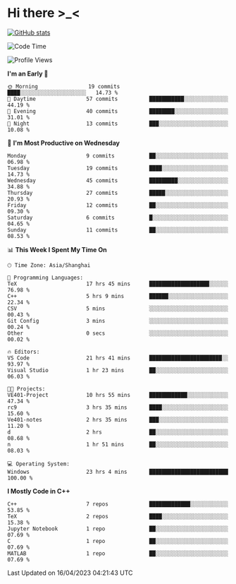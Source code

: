 # Hi there \>_<

[![GitHub stats](https://github-readme-stats.vercel.app/api?username=ARessegetesStery&show_icons=true&theme=transparent)](https://github.com/anuraghazra/github-readme-stats)

<!--START_SECTION:waka-->
![Code Time](http://img.shields.io/badge/Code%20Time-42%20hrs%2056%20mins-blue)

![Profile Views](http://img.shields.io/badge/Profile%20Views-5-blue)

**I'm an Early 🐤** 

```text
🌞 Morning                19 commits          ████░░░░░░░░░░░░░░░░░░░░░   14.73 % 
🌆 Daytime                57 commits          ███████████░░░░░░░░░░░░░░   44.19 % 
🌃 Evening                40 commits          ████████░░░░░░░░░░░░░░░░░   31.01 % 
🌙 Night                  13 commits          ███░░░░░░░░░░░░░░░░░░░░░░   10.08 % 
```
📅 **I'm Most Productive on Wednesday** 

```text
Monday                   9 commits           ██░░░░░░░░░░░░░░░░░░░░░░░   06.98 % 
Tuesday                  19 commits          ████░░░░░░░░░░░░░░░░░░░░░   14.73 % 
Wednesday                45 commits          █████████░░░░░░░░░░░░░░░░   34.88 % 
Thursday                 27 commits          █████░░░░░░░░░░░░░░░░░░░░   20.93 % 
Friday                   12 commits          ██░░░░░░░░░░░░░░░░░░░░░░░   09.30 % 
Saturday                 6 commits           █░░░░░░░░░░░░░░░░░░░░░░░░   04.65 % 
Sunday                   11 commits          ██░░░░░░░░░░░░░░░░░░░░░░░   08.53 % 
```


📊 **This Week I Spent My Time On** 

```text
🕑︎ Time Zone: Asia/Shanghai

💬 Programming Languages: 
TeX                      17 hrs 45 mins      ███████████████████░░░░░░   76.98 % 
C++                      5 hrs 9 mins        ██████░░░░░░░░░░░░░░░░░░░   22.34 % 
CSV                      5 mins              ░░░░░░░░░░░░░░░░░░░░░░░░░   00.43 % 
Git Config               3 mins              ░░░░░░░░░░░░░░░░░░░░░░░░░   00.24 % 
Other                    0 secs              ░░░░░░░░░░░░░░░░░░░░░░░░░   00.02 % 

🔥 Editors: 
VS Code                  21 hrs 41 mins      ███████████████████████░░   93.97 % 
Visual Studio            1 hr 23 mins        ██░░░░░░░░░░░░░░░░░░░░░░░   06.03 % 

🐱‍💻 Projects: 
VE401-Project            10 hrs 55 mins      ████████████░░░░░░░░░░░░░   47.34 % 
rc9                      3 hrs 35 mins       ████░░░░░░░░░░░░░░░░░░░░░   15.60 % 
Ve401-notes              2 hrs 35 mins       ███░░░░░░░░░░░░░░░░░░░░░░   11.20 % 
d                        2 hrs               ██░░░░░░░░░░░░░░░░░░░░░░░   08.68 % 
n                        1 hr 51 mins        ██░░░░░░░░░░░░░░░░░░░░░░░   08.03 % 

💻 Operating System: 
Windows                  23 hrs 4 mins       █████████████████████████   100.00 % 
```

**I Mostly Code in C++** 

```text
C++                      7 repos             █████████████░░░░░░░░░░░░   53.85 % 
TeX                      2 repos             ████░░░░░░░░░░░░░░░░░░░░░   15.38 % 
Jupyter Notebook         1 repo              ██░░░░░░░░░░░░░░░░░░░░░░░   07.69 % 
C                        1 repo              ██░░░░░░░░░░░░░░░░░░░░░░░   07.69 % 
MATLAB                   1 repo              ██░░░░░░░░░░░░░░░░░░░░░░░   07.69 % 
```




 Last Updated on 16/04/2023 04:21:43 UTC
<!--END_SECTION:waka-->
